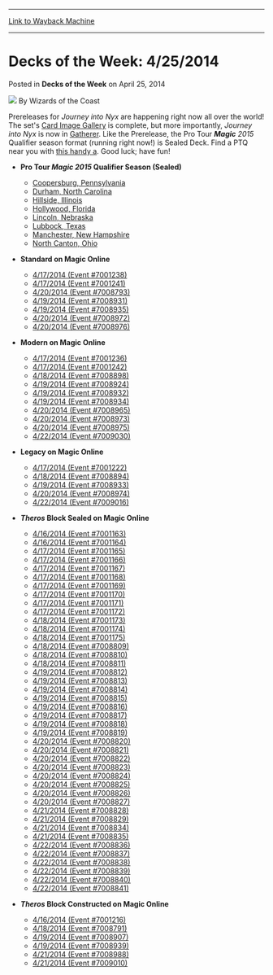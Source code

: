 
---
[Link to Wayback Machine](https://web.archive.org/web/20220819131843/https://magic.wizards.com/en/articles/archive/decks-week/decks-week-4252014-2014-04-25)

[_metadata_:author]:- "Wizards of the Coast"
[_metadata_:description]:- "Prereleases for Journey into Nyx are happening right now all over the world! The set's Card Image Gallery is complete, but more importantly, Journey into Nyx is now in Gatherer. Like the Prerelease, the Pro Tour Magic 2015 Qualifier season format (running right now!) is Sealed Deck. Find a PTQ near you with this handy a. Good luck; have fun!"
[_metadata_:generator]:- "Drupal 7 (http://drupal.org)"
[_metadata_:node]:- "163416"
[_metadata_:publish_date]:- "2014-04-25"
[_metadata_:source]:- "div-main-content"
[_metadata_:title]:- "Decks of the Week: 4/25/2014"
[_metadata_:wayback_capture_timestamp]:- "2022-08-19 13:18:43"
[_metadata_:wayback_raw_url]:- "https://web.archive.org/web/20220819131843id_/https://magic.wizards.com/en/articles/archive/decks-week/decks-week-4252014-2014-04-25"
[_metadata_:wayback_url]:- "https://magic.wizards.com/en/articles/archive/decks-week/decks-week-4252014-2014-04-25"
---


Decks of the Week: 4/25/2014
============================



 Posted in **Decks of the Week**
 on April 25, 2014 






![](https://media.magic.wizards.com/styles/auth_small/public/images/person/wizards_author.jpg)
By Wizards of the Coast











Prereleases for *Journey into Nyx* are happening right now all over the world! The set's [Card Image Gallery](http://archive.wizards.com/magic/tcg/article.aspx?x=mtg/tcg/journeyintonyx/cig#) is complete, but more importantly, *Journey into Nyx* is now in [Gatherer](http://gatherer.wizards.com/Pages/Search/Default.aspx?sort=cn+&action=advanced&set=%20%5B%22Journey%20into%20Nyx%22%5D). Like the Prerelease, the Pro Tour  ***Magic** 2015*  Qualifier season format (running right now!) is Sealed Deck. Find a PTQ near you with [this handy a](http://archive.wizards.com/Magic/TCG/Events.aspx?x=mtg/event/protour/qualifierlist#m15). Good luck; have fun!


* **Pro Tour  ***Magic** 2015*  Qualifier Season (Sealed)** 
	+ [Coopersburg, Pennsylvania](http://archive.wizards.com//magic/magazine/events.aspx?x=mtg/daily/eventcoverage/journeyintonyx14ptq/0419coopersburg)
	+ [Durham, North Carolina](http://archive.wizards.com//magic/magazine/events.aspx?x=mtg/daily/eventcoverage/journeyintonyx14ptq/0419durham)
	+ [Hillside, Illinois](http://archive.wizards.com//magic/magazine/events.aspx?x=mtg/daily/eventcoverage/journeyintonyx14ptq/0412hillside)
	+ [Hollywood, Florida](http://archive.wizards.com//magic/magazine/events.aspx?x=mtg/daily/eventcoverage/journeyintonyx14ptq/0412hollywood)
	+ [Lincoln, Nebraska](http://archive.wizards.com//magic/magazine/events.aspx?x=mtg/daily/eventcoverage/journeyintonyx14ptq/0412lincoln)
	+ [Lubbock, Texas](http://archive.wizards.com//magic/magazine/events.aspx?x=mtg/daily/eventcoverage/journeyintonyx14ptq/0412lubbock)
	+ [Manchester, New Hampshire](http://archive.wizards.com//magic/magazine/events.aspx?x=mtg/daily/eventcoverage/journeyintonyx14ptq/0419manchester)
	+ [North Canton, Ohio](http://archive.wizards.com//magic/magazine/events.aspx?x=mtg/daily/eventcoverage/journeyintonyx14ptq/0412northcanton)

* **Standard on Magic Online**
	+ [4/17/2014 (Event #7001238)](http://archive.wizards.com/Magic/Digital/MagicOnlineTourn.aspx?x=mtg/digital/magiconline/tourn/7001238)
	+ [4/17/2014 (Event #7001241)](http://archive.wizards.com/Magic/Digital/MagicOnlineTourn.aspx?x=mtg/digital/magiconline/tourn/7001241)
	+ [4/20/2014 (Event #7008793)](http://archive.wizards.com/Magic/Digital/MagicOnlineTourn.aspx?x=mtg/digital/magiconline/tourn/7008793)
	+ [4/19/2014 (Event #7008931)](http://archive.wizards.com/Magic/Digital/MagicOnlineTourn.aspx?x=mtg/digital/magiconline/tourn/7008931)
	+ [4/19/2014 (Event #7008935)](http://archive.wizards.com/Magic/Digital/MagicOnlineTourn.aspx?x=mtg/digital/magiconline/tourn/7008935)
	+ [4/20/2014 (Event #7008972)](http://archive.wizards.com/Magic/Digital/MagicOnlineTourn.aspx?x=mtg/digital/magiconline/tourn/7008972)
	+ [4/20/2014 (Event #7008976)](http://archive.wizards.com/Magic/Digital/MagicOnlineTourn.aspx?x=mtg/digital/magiconline/tourn/7008976)
* **Modern on Magic Online**
	+ [4/17/2014 (Event #7001236)](http://archive.wizards.com/Magic/Digital/MagicOnlineTourn.aspx?x=mtg/digital/magiconline/tourn/7001236)
	+ [4/17/2014 (Event #7001242)](http://archive.wizards.com/Magic/Digital/MagicOnlineTourn.aspx?x=mtg/digital/magiconline/tourn/7001242)
	+ [4/18/2014 (Event #7008898)](http://archive.wizards.com/Magic/Digital/MagicOnlineTourn.aspx?x=mtg/digital/magiconline/tourn/7008898)
	+ [4/19/2014 (Event #7008924)](http://archive.wizards.com/Magic/Digital/MagicOnlineTourn.aspx?x=mtg/digital/magiconline/tourn/7008924)
	+ [4/19/2014 (Event #7008932)](http://archive.wizards.com/Magic/Digital/MagicOnlineTourn.aspx?x=mtg/digital/magiconline/tourn/7008932)
	+ [4/19/2014 (Event #7008934)](http://archive.wizards.com/Magic/Digital/MagicOnlineTourn.aspx?x=mtg/digital/magiconline/tourn/7008934)
	+ [4/20/2014 (Event #7008965)](http://archive.wizards.com/Magic/Digital/MagicOnlineTourn.aspx?x=mtg/digital/magiconline/tourn/7008965)
	+ [4/20/2014 (Event #7008973)](http://archive.wizards.com/Magic/Digital/MagicOnlineTourn.aspx?x=mtg/digital/magiconline/tourn/7008973)
	+ [4/20/2014 (Event #7008975)](http://archive.wizards.com/Magic/Digital/MagicOnlineTourn.aspx?x=mtg/digital/magiconline/tourn/7008975)
	+ [4/22/2014 (Event #7009030)](http://archive.wizards.com/Magic/Digital/MagicOnlineTourn.aspx?x=mtg/digital/magiconline/tourn/7009030)

* **Legacy on Magic Online**
	+ [4/17/2014 (Event #7001222)](http://archive.wizards.com/Magic/Digital/MagicOnlineTourn.aspx?x=mtg/digital/magiconline/tourn/7001222)
	+ [4/18/2014 (Event #7008894)](http://archive.wizards.com/Magic/Digital/MagicOnlineTourn.aspx?x=mtg/digital/magiconline/tourn/7008894)
	+ [4/19/2014 (Event #7008933)](http://archive.wizards.com/Magic/Digital/MagicOnlineTourn.aspx?x=mtg/digital/magiconline/tourn/7008933)
	+ [4/20/2014 (Event #7008974)](http://archive.wizards.com/Magic/Digital/MagicOnlineTourn.aspx?x=mtg/digital/magiconline/tourn/7008974)
	+ [4/22/2014 (Event #7009016)](http://archive.wizards.com/Magic/Digital/MagicOnlineTourn.aspx?x=mtg/digital/magiconline/tourn/7009016)

* ***Theros* Block Sealed on Magic Online** 
	+ [4/16/2014 (Event #7001163)](http://archive.wizards.com/Magic/Digital/MagicOnlineTourn.aspx?x=mtg/digital/magiconline/tourn/7001163)
	+ [4/16/2014 (Event #7001164)](http://archive.wizards.com/Magic/Digital/MagicOnlineTourn.aspx?x=mtg/digital/magiconline/tourn/7001164)
	+ [4/17/2014 (Event #7001165)](http://archive.wizards.com/Magic/Digital/MagicOnlineTourn.aspx?x=mtg/digital/magiconline/tourn/7001165)
	+ [4/17/2014 (Event #7001166)](http://archive.wizards.com/Magic/Digital/MagicOnlineTourn.aspx?x=mtg/digital/magiconline/tourn/7001166)
	+ [4/17/2014 (Event #7001167)](http://archive.wizards.com/Magic/Digital/MagicOnlineTourn.aspx?x=mtg/digital/magiconline/tourn/7001167)
	+ [4/17/2014 (Event #7001168)](http://archive.wizards.com/Magic/Digital/MagicOnlineTourn.aspx?x=mtg/digital/magiconline/tourn/7001168)
	+ [4/17/2014 (Event #7001169)](http://archive.wizards.com/Magic/Digital/MagicOnlineTourn.aspx?x=mtg/digital/magiconline/tourn/7001169)
	+ [4/17/2014 (Event #7001170)](http://archive.wizards.com/Magic/Digital/MagicOnlineTourn.aspx?x=mtg/digital/magiconline/tourn/7001170)
	+ [4/17/2014 (Event #7001171)](http://archive.wizards.com/Magic/Digital/MagicOnlineTourn.aspx?x=mtg/digital/magiconline/tourn/7001171)
	+ [4/17/2014 (Event #7001172)](http://archive.wizards.com/Magic/Digital/MagicOnlineTourn.aspx?x=mtg/digital/magiconline/tourn/7001172)
	+ [4/18/2014 (Event #7001173)](http://archive.wizards.com/Magic/Digital/MagicOnlineTourn.aspx?x=mtg/digital/magiconline/tourn/7001173)
	+ [4/18/2014 (Event #7001174)](http://archive.wizards.com/Magic/Digital/MagicOnlineTourn.aspx?x=mtg/digital/magiconline/tourn/7001174)
	+ [4/18/2014 (Event #7001175)](http://archive.wizards.com/Magic/Digital/MagicOnlineTourn.aspx?x=mtg/digital/magiconline/tourn/7001175)
	+ [4/18/2014 (Event #7008809)](http://archive.wizards.com/Magic/Digital/MagicOnlineTourn.aspx?x=mtg/digital/magiconline/tourn/7008809)
	+ [4/18/2014 (Event #7008810)](http://archive.wizards.com/Magic/Digital/MagicOnlineTourn.aspx?x=mtg/digital/magiconline/tourn/7008810)
	+ [4/18/2014 (Event #7008811)](http://archive.wizards.com/Magic/Digital/MagicOnlineTourn.aspx?x=mtg/digital/magiconline/tourn/7008811)
	+ [4/19/2014 (Event #7008812)](http://archive.wizards.com/Magic/Digital/MagicOnlineTourn.aspx?x=mtg/digital/magiconline/tourn/7008812)
	+ [4/19/2014 (Event #7008813)](http://archive.wizards.com/Magic/Digital/MagicOnlineTourn.aspx?x=mtg/digital/magiconline/tourn/7008813)
	+ [4/19/2014 (Event #7008814)](http://archive.wizards.com/Magic/Digital/MagicOnlineTourn.aspx?x=mtg/digital/magiconline/tourn/7008814)
	+ [4/19/2014 (Event #7008815)](http://archive.wizards.com/Magic/Digital/MagicOnlineTourn.aspx?x=mtg/digital/magiconline/tourn/7008815)
	+ [4/19/2014 (Event #7008816)](http://archive.wizards.com/Magic/Digital/MagicOnlineTourn.aspx?x=mtg/digital/magiconline/tourn/7008816)
	+ [4/19/2014 (Event #7008817)](http://archive.wizards.com/Magic/Digital/MagicOnlineTourn.aspx?x=mtg/digital/magiconline/tourn/7008817)
	+ [4/19/2014 (Event #7008818)](http://archive.wizards.com/Magic/Digital/MagicOnlineTourn.aspx?x=mtg/digital/magiconline/tourn/7008818)
	+ [4/19/2014 (Event #7008819)](http://archive.wizards.com/Magic/Digital/MagicOnlineTourn.aspx?x=mtg/digital/magiconline/tourn/7008819)
	+ [4/20/2014 (Event #7008820)](http://archive.wizards.com/Magic/Digital/MagicOnlineTourn.aspx?x=mtg/digital/magiconline/tourn/7008820)
	+ [4/20/2014 (Event #7008821)](http://archive.wizards.com/Magic/Digital/MagicOnlineTourn.aspx?x=mtg/digital/magiconline/tourn/7008821)
	+ [4/20/2014 (Event #7008822)](http://archive.wizards.com/Magic/Digital/MagicOnlineTourn.aspx?x=mtg/digital/magiconline/tourn/7008822)
	+ [4/20/2014 (Event #7008823)](http://archive.wizards.com/Magic/Digital/MagicOnlineTourn.aspx?x=mtg/digital/magiconline/tourn/7008823)
	+ [4/20/2014 (Event #7008824)](http://archive.wizards.com/Magic/Digital/MagicOnlineTourn.aspx?x=mtg/digital/magiconline/tourn/7008824)
	+ [4/20/2014 (Event #7008825)](http://archive.wizards.com/Magic/Digital/MagicOnlineTourn.aspx?x=mtg/digital/magiconline/tourn/7008825)
	+ [4/20/2014 (Event #7008826)](http://archive.wizards.com/Magic/Digital/MagicOnlineTourn.aspx?x=mtg/digital/magiconline/tourn/7008826)
	+ [4/20/2014 (Event #7008827)](http://archive.wizards.com/Magic/Digital/MagicOnlineTourn.aspx?x=mtg/digital/magiconline/tourn/7008827)
	+ [4/21/2014 (Event #7008828)](http://archive.wizards.com/Magic/Digital/MagicOnlineTourn.aspx?x=mtg/digital/magiconline/tourn/7008828)
	+ [4/21/2014 (Event #7008829)](http://archive.wizards.com/Magic/Digital/MagicOnlineTourn.aspx?x=mtg/digital/magiconline/tourn/7008829)
	+ [4/21/2014 (Event #7008834)](http://archive.wizards.com/Magic/Digital/MagicOnlineTourn.aspx?x=mtg/digital/magiconline/tourn/7008834)
	+ [4/21/2014 (Event #7008835)](http://archive.wizards.com/Magic/Digital/MagicOnlineTourn.aspx?x=mtg/digital/magiconline/tourn/7008835)
	+ [4/22/2014 (Event #7008836)](http://archive.wizards.com/Magic/Digital/MagicOnlineTourn.aspx?x=mtg/digital/magiconline/tourn/7008836)
	+ [4/22/2014 (Event #7008837)](http://archive.wizards.com/Magic/Digital/MagicOnlineTourn.aspx?x=mtg/digital/magiconline/tourn/7008837)
	+ [4/22/2014 (Event #7008838)](http://archive.wizards.com/Magic/Digital/MagicOnlineTourn.aspx?x=mtg/digital/magiconline/tourn/7008838)
	+ [4/22/2014 (Event #7008839)](http://archive.wizards.com/Magic/Digital/MagicOnlineTourn.aspx?x=mtg/digital/magiconline/tourn/7008839)
	+ [4/22/2014 (Event #7008840)](http://archive.wizards.com/Magic/Digital/MagicOnlineTourn.aspx?x=mtg/digital/magiconline/tourn/7008840)
	+ [4/22/2014 (Event #7008841)](http://archive.wizards.com/Magic/Digital/MagicOnlineTourn.aspx?x=mtg/digital/magiconline/tourn/7008841)
* ***Theros* Block Constructed on Magic Online** 
	+ [4/16/2014 (Event #7001216)](http://archive.wizards.com/Magic/Digital/MagicOnlineTourn.aspx?x=mtg/digital/magiconline/tourn/7001216)
	+ [4/18/2014 (Event #7008791)](http://archive.wizards.com/Magic/Digital/MagicOnlineTourn.aspx?x=mtg/digital/magiconline/tourn/7008791)
	+ [4/19/2014 (Event #7008907)](http://archive.wizards.com/Magic/Digital/MagicOnlineTourn.aspx?x=mtg/digital/magiconline/tourn/7008907)
	+ [4/19/2014 (Event #7008939)](http://archive.wizards.com/Magic/Digital/MagicOnlineTourn.aspx?x=mtg/digital/magiconline/tourn/7008939)
	+ [4/21/2014 (Event #7008988)](http://archive.wizards.com/Magic/Digital/MagicOnlineTourn.aspx?x=mtg/digital/magiconline/tourn/7008988)
	+ [4/21/2014 (Event #7009010)](http://archive.wizards.com/Magic/Digital/MagicOnlineTourn.aspx?x=mtg/digital/magiconline/tourn/7009010)






